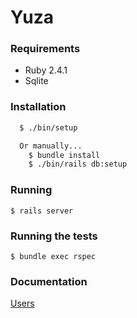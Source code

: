 # Yuza

### Requirements
- Ruby 2.4.1
- Sqlite

### Installation

```bash
  $ ./bin/setup

  Or manually...
    $ bundle install
    $ ./bin/rails db:setup
```

### Running
`$ rails server`


### Running the tests
`$ bundle exec rspec`

### Documentation

[Users](/doc/api/users.md)
